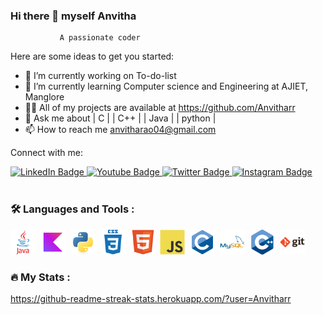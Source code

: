 ### Hi there 👋 myself Anvitha
       
               A passionate coder       

Here are some ideas to get you started:

- 🔭 I’m currently working on To-do-list
- 🌱 I’m currently learning Computer science and Engineering at AJIET, Manglore
- 👨‍💻 All of my projects are available at https://github.com/Anvitharr
- 💬 Ask me about | C | | C++ | | Java | | python |
- 📫 How to reach me anvitharao04@gmail.com


Connect with me:


<div id="badges">
  <a href="https://www.linkedin.com/in/anvitha-rao-9a3410202/">
    <img src="https://img.shields.io/badge/LinkedIn-blue?style=for-the-badge&logo=linkedin&logoColor=white" alt="LinkedIn Badge"/>
  </a>
  <a href="https://www.youtube.com/channel/UCNqlm_x0SW6D9JQIKW-0zgA">
    <img src="https://img.shields.io/badge/YouTube-red?style=for-the-badge&logo=youtube&logoColor=white" alt="Youtube Badge"/>
  </a>
  <a href="https://twitter.com/anvitha_rrao?t=ZxxJxLdHbqC-0cK2IqOwzg&s=09">
    <img src="https://img.shields.io/badge/Twitter-blue?style=for-the-badge&logo=twitter&logoColor=white" alt="Twitter Badge"/>
  <a href="https://www.instagram.com/_.anvithaa_/">
    <img src="https://img.shields.io/badge/Instagram-Purple Violet?style=for-the-badge&logo=Instagram&logoColor=white" alt="Instagram Badge"/>
  </a>
 </div>
   <div id="badges">
      <img src="https://komarev.com/ghpvc/?username=Anvitharr&style=flat-square&color=blue" alt=""/>
</div>

### :hammer_and_wrench: Languages and Tools :
       
       
  <div>
  <img src="https://github.com/devicons/devicon/blob/master/icons/java/java-original-wordmark.svg" title="Java" alt="Java" width="40" height="40"/>&nbsp;
  <img src="https://github.com/devicons/devicon/blob/master/icons/kotlin/kotlin-original.svg" title="kotlin" alt="kotlin" width="40" height="40"/>&nbsp;
  <img src="https://github.com/devicons/devicon/blob/master/icons/python/python-original.svg" title="python" alt="python" width="40" height="40"/>&nbsp;
  <img src="https://github.com/devicons/devicon/blob/master/icons/css3/css3-plain-wordmark.svg"  title="CSS3" alt="CSS" width="40" height="40"/>&nbsp;
  <img src="https://github.com/devicons/devicon/blob/master/icons/html5/html5-original.svg" title="HTML5" alt="HTML" width="40" height="40"/>&nbsp;
  <img src="https://github.com/devicons/devicon/blob/master/icons/javascript/javascript-original.svg" title="JavaScript" alt="JavaScript" width="40" height="40"/>&nbsp;
  <img src= "https://github.com/devicons/devicon/blob/master/icons/c/c-original.svg" title="C"  alt="C" width="40" height="40"/>&nbsp;
  <img src="https://github.com/devicons/devicon/blob/master/icons/mysql/mysql-original-wordmark.svg" title="MySQL"  alt="MySQL" width="40" height="40"/>&nbsp;
  <img src="https://github.com/devicons/devicon/blob/master/icons/cplusplus/cplusplus-original.svg" title="cplusplus"  alt="cplusplus" width="40" height="40"/>&nbsp;   
  <img src="https://github.com/devicons/devicon/blob/master/icons/git/git-original-wordmark.svg" title="Git" alt="Git" width="40" height="40"/>&nbsp;
</div>
       
       
       
### :fire: My Stats :
       
       
 https://github-readme-streak-stats.herokuapp.com/?user=Anvitharr
       
  
